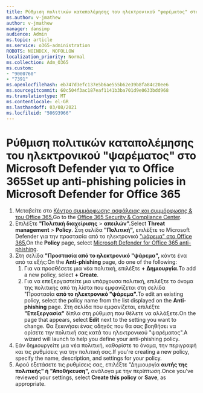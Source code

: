 ```yaml
---
title: Ρύθμιση πολιτικών καταπολέμησης του ηλεκτρονικού "ψαρέματος" στο Microsoft Defender για το Office 365
ms.author: v-jmathew
author: v-jmathew
manager: dansimp
audience: Admin
ms.topic: article
ms.service: o365-administration
ROBOTS: NOINDEX, NOFOLLOW
localization_priority: Normal
ms.collection: Adm_O365
ms.custom:
- "9000760"
- "7391"
ms.openlocfilehash: eb747d3efc137e5b6ae555b62e39b8fa84c20ee6
ms.sourcegitcommit: 60c504f3ac187eaf1141b3ba701d9e0633bdd968
ms.translationtype: MT
ms.contentlocale: el-GR
ms.lasthandoff: 03/08/2021
ms.locfileid: "50693966"
---
```

# <a name="set-up-anti-phishing-policies-in-microsoft-defender-for-office-365"></a><span data-ttu-id="21d00-102">Ρύθμιση πολιτικών καταπολέμησης του ηλεκτρονικού "ψαρέματος" στο Microsoft Defender για το Office 365</span><span class="sxs-lookup"><span data-stu-id="21d00-102">Set up anti-phishing policies in Microsoft Defender for Office 365</span></span>

1. <span data-ttu-id="21d00-103">Μεταβείτε στο [Κέντρο συμμόρφωσης ασφάλειας και συμμόρφωσης & του Office 365.](https://go.microsoft.com/fwlink/p/?linkid=2077143)</span><span class="sxs-lookup"><span data-stu-id="21d00-103">Go to the [Office 365 Security & Compliance Center](https://go.microsoft.com/fwlink/p/?linkid=2077143).</span></span>
2. <span data-ttu-id="21d00-104">Επιλέξτε **"Πολιτική διαχείρισης**  >  **απειλών".**</span><span class="sxs-lookup"><span data-stu-id="21d00-104">Select **Threat management** > **Policy**.</span></span> <span data-ttu-id="21d00-105">Στη σελίδα **"Πολιτική",** επιλέξτε το Microsoft Defender για την προστασία από το ηλεκτρονικό ["ψάρεμα" στο Office 365.](https://go.microsoft.com/fwlink/?linkid=2101369)</span><span class="sxs-lookup"><span data-stu-id="21d00-105">On the **Policy** page, select [Microsoft Defender for Office 365 anti-phishing](https://go.microsoft.com/fwlink/?linkid=2101369).</span></span>
3. <span data-ttu-id="21d00-106">Στη σελίδα **"Προστασία από το ηλεκτρονικό "ψάρεμα",** κάντε ένα από τα εξής:</span><span class="sxs-lookup"><span data-stu-id="21d00-106">On the **Anti-phishing** page, do one of the following:</span></span>
    1. <span data-ttu-id="21d00-107">Για να προσθέσετε μια νέα πολιτική, επιλέξτε **+ Δημιουργία.**</span><span class="sxs-lookup"><span data-stu-id="21d00-107">To add a new policy, select **+ Create**.</span></span>
    1. <span data-ttu-id="21d00-108">Για να επεξεργαστείτε μια υπάρχουσα πολιτική, επιλέξτε το όνομα της πολιτικής από τη λίστα που εμφανίζεται στη σελίδα "Προστασία **από το ηλεκτρονικό "ψάρεμα".**</span><span class="sxs-lookup"><span data-stu-id="21d00-108">To edit an existing policy, select the policy name from the list displayed on the **Anti-phishing** page.</span></span> <span data-ttu-id="21d00-109">Στη σελίδα που εμφανίζεται, επιλέξτε **"Επεξεργασία"** δίπλα στη ρύθμιση που θέλετε να αλλάξετε.</span><span class="sxs-lookup"><span data-stu-id="21d00-109">On the page that appears, select **Edit** next to the setting you want to change.</span></span> <span data-ttu-id="21d00-110">Θα ξεκινήσει ένας οδηγός που θα σας βοηθήσει να ορίσετε την πολιτική σας κατά του ηλεκτρονικού "ψαρέματος".</span><span class="sxs-lookup"><span data-stu-id="21d00-110">A wizard will launch to help you define your anti-phishing policy.</span></span>
4. <span data-ttu-id="21d00-111">Εάν δημιουργείτε μια νέα πολιτική, καθορίστε το όνομα, την περιγραφή και τις ρυθμίσεις για την πολιτική σας.</span><span class="sxs-lookup"><span data-stu-id="21d00-111">If you're creating a new policy, specify the name, description, and settings for your policy.</span></span>
5. <span data-ttu-id="21d00-112">Αφού εξετάσετε τις ρυθμίσεις σας, επιλέξτε "Δημιουργία **αυτής της πολιτικής" ή** **"Αποθήκευση",** ανάλογα με την περίπτωση.</span><span class="sxs-lookup"><span data-stu-id="21d00-112">Once you've reviewed your settings, select **Create this policy** or **Save**, as appropriate.</span></span>
